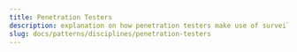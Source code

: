 ```yaml
---
title: Penetration Testers
description: explanation on how penetration testers make use of surveilr.
slug: docs/patterns/disciplines/penetration-testers
---
```

